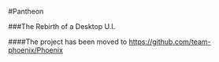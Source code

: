 #Pantheon


###The Rebirth of a Desktop U.I.

####The project has been moved to https://github.com/team-phoenix/Phoenix
